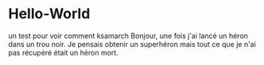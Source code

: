 # Hello-World
un test pour voir comment ksamarch
Bonjour, une fois j'ai lancé un héron dans un trou noir. Je pensais obtenir un superhéron mais tout ce que je n'ai pas récupéré était un héron mort.
